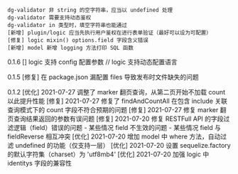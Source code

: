     dg-validator 非 string 的空字符串，应当以 undefined 处理
    dg-validator 需要支持动态鉴权
    dg-validator in 类型时，填空字符串也能通过
    [新增] plugin/logic 应当先执行用户鉴权在进行表单验证（最好可以设为可配置）
    [修复] logic mixin() options.field 字段含义错误
    [新增] model 新增 logging 方法打印 SQL 函数

0.1.6
    [] logic 支持 config 配置参数
    // logic 支持动态配置语言

0.1.5
    [修复] 在 package.json 漏配置 files 导致发布时文件缺失的问题

0.1.2
    [优化] 2021-07-27 调整了 marker 翻页查询，从第二页开始不加载 count 以此提升性能
    [修复] 2021-07-27 修复了 findAndCountAll 在包含 include 关联查询模式下的 count 字段不符合预期的问题
    [修复] 2021-07-27 修复 marker 翻页查询结果返回的参数有误问题
    [修复] 2021-07-20 修复 RESTFull API 的字段过滤逻辑（field）错误的问题
        - 某些情况 field 不生效的问题
        - 某些情况 field 与 fieldReverse 相互冲突
    [优化] 2021-07-20 增加 model 中 where 方法，自动过滤 undefined 的功能（仅支持一层）
    [优化] 2021-07-20 设置 sequelize.factory 的默认字符集（charset）为 'utf8mb4'
    [优化] 2021-07-20 加强 logic 中 identitys 字段的兼容性